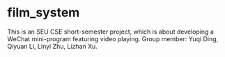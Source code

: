 # film_system

This is an SEU CSE short-semester project, which is about developing a WeChat mini-program featuring video playing.
Group member: Yuqi Ding, Qiyuan Li, Linyi Zhu, Lizhan Xu.
